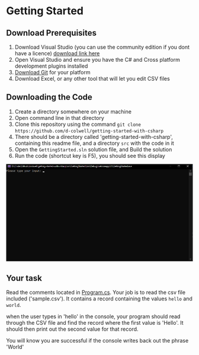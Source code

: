 # Getting Started
## Download Prerequisites
1. Download Visual Studio (you can use the community edition if you dont have a licence) [download link here](https://visualstudio.microsoft.com/vs/community/)
2. Open Visual Studio and ensure you have the C# and Cross platform development plugins installed 
3. [Download Git](https://git-scm.com/downloads) for your platform 
4. Download Excel, or any other tool that will let you edit CSV files

## Downloading the Code
1. Create a directory somewhere on your machine
2. Open command line in that directory
3. Clone this repository using the command `git clone https://github.com/d-colwell/getting-started-with-csharp`
4. There should be a directory called 'getting-started-with-csharp', containing this readme file, and a directory `src` with the code in it
5. Open the `GettingStarted.sln` solution file, and Build the solution
6. Run the code (shortcut key is F5), you should see this display 

<img src="./images/console.png"/> 

## Your task
Read the comments located in [Program.cs](./src/GettingStarted/Program.cs). Your job is to read the csv file included ('sample.csv'). It contains a record containing the values `hello` and `world`. 

when the user types in 'hello' in the console, your program should read through the CSV file and find the record where the first value is 'Hello'. It should then print out the second value for that record.

You will know you are successful if the console writes back out the phrase 'World'
